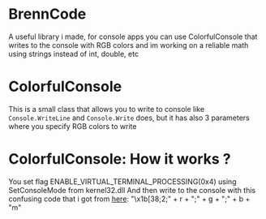 # BrennCode
A useful library i made, for console apps you can use ColorfulConsole that writes to the console with RGB colors and im working on a reliable math using strings instead of int, double, etc

# ColorfulConsole
This is a small class that allows you to write to console like `Console.WriteLine` and `Console.Write` does, but it has also 3 parameters where you specify RGB colors to write

# ColorfulConsole: How it works ?
You set flag ENABLE_VIRTUAL_TERMINAL_PROCESSING(0x4) using SetConsoleMode from kernel32.dll
And then write to the console with this confusing code that i got from [here](https://stackoverflow.com/questions/7937256/custom-text-color-in-c-sharp-console-application): "\x1b[38;2;" + r + ";" + g + ";" + b + "m"
